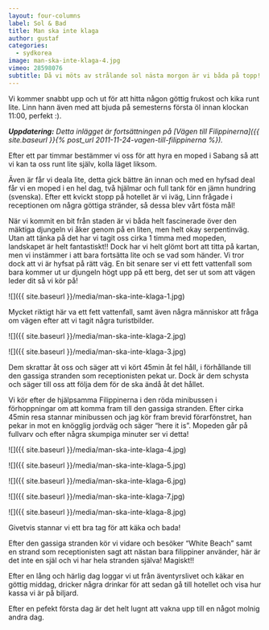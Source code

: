 ```yaml
---
layout: four-columns
label: Sol & Bad
title: Man ska inte klaga
author: gustaf
categories:
  - sydkorea
image: man-ska-inte-klaga-4.jpg
vimeo: 28598076
subtitle: Då vi möts av strålande sol nästa morgon är vi båda på topp! Speciellt eftersom vi sett att det åskat och regnat massor de senaste månaderna.
---
```


Vi kommer snabbt upp och ut för att hitta någon göttig frukost och kika runt lite. Linn hann även med att bjuda på semesterns första öl innan klockan 11:00, perfekt :).

*__Uppdatering:__ Detta inlägget är fortsättningen på [Vägen till Filippinerna]({{ site.baseurl }}{% post_url 2011-11-24-vagen-till-filippinerna %}).*

Efter ett par timmar bestämmer vi oss för att hyra en moped i Sabang så att vi kan ta oss runt lite själv, kolla läget liksom.

Även är får vi deala lite, detta gick bättre än innan och med en hyfsad deal får vi en moped i en hel dag, två hjälmar och full tank för en jämn hundring (svenska). Efter ett kvickt stopp på hotellet är vi iväg, Linn frågade i receptionen om några göttiga stränder, så dessa blev vårt fösta mål!

När vi kommit en bit från staden är vi båda helt fascinerade över den mäktiga djungeln vi åker genom på en liten, men helt okay serpentinväg. Utan att tänka på det har vi tagit oss cirka 1 timma med mopeden, landskapet är helt fantastiskt!! Dock har vi helt glömt bort att titta på kartan, men vi instämmer i att bara fortsätta lite och se vad som händer. Vi tror dock att vi är hyfsat på rätt väg. En bit senare ser vi ett fett vattenfall som bara kommer ut ur djungeln högt upp på ett berg, det ser ut som att vägen leder dit så vi kör på!

![]({{ site.baseurl }}/media/man-ska-inte-klaga-1.jpg)

Mycket riktigt här va ett fett vattenfall, samt även några människor att fråga om vägen efter att vi tagit några turistbilder.

![]({{ site.baseurl }}/media/man-ska-inte-klaga-2.jpg)

![]({{ site.baseurl }}/media/man-ska-inte-klaga-3.jpg)

Dem skrattar åt oss och säger att vi kört 45min åt fel håll, i förhållande till den gassiga stranden som receptionisten pekat ur. Dock är dem schysta och säger till oss att följa dem för de ska ändå åt det hållet.

Vi kör efter de hjälpsamma Filippinerna i den röda minibussen i förhoppningar om att komma fram till den gassiga stranden. Efter cirka 45min resa stannar minibussen och jag kör fram brevid förarfönstret, han pekar in mot en knögglig jordväg och säger “here it is”. Mopeden går på fullvarv och efter några skumpiga minuter ser vi detta!

![]({{ site.baseurl }}/media/man-ska-inte-klaga-4.jpg)

![]({{ site.baseurl }}/media/man-ska-inte-klaga-5.jpg)

![]({{ site.baseurl }}/media/man-ska-inte-klaga-6.jpg)

![]({{ site.baseurl }}/media/man-ska-inte-klaga-7.jpg)

![]({{ site.baseurl }}/media/man-ska-inte-klaga-8.jpg)

Givetvis stannar vi ett bra tag för att käka och bada!

Efter den gassiga stranden kör vi vidare och besöker “White Beach” samt en strand som receptionisten sagt att nästan bara filippiner använder, här är det inte en själ och vi har hela stranden själva! Magiskt!!

Efter en lång och härlig dag loggar vi ut från äventyrslivet och käkar en göttig middag, dricker några drinkar för att sedan gå till hotellet och visa hur kassa vi är på biljard.

Efter en pefekt första dag är det helt lugnt att vakna upp till en något molnig andra dag.